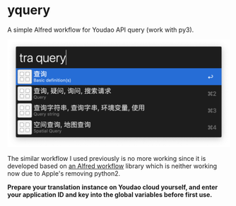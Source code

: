 # yquery
A simple Alfred workflow for Youdao API query (work with py3).

![run.png](./img/run.png)

The similar workflow I used previously is no more working since it is developed based on [an Alfred workflow](https://github.com/deanishe/alfred-workflow) library which is neither working now due to Apple's removing python2.

**Prepare your translation instance on Youdao cloud yourself, and enter your application ID and key into the global variables before first use.**
